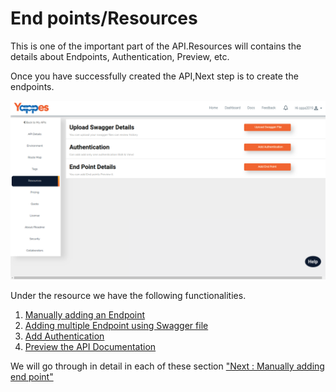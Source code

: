 End points/Resources
====================

This is one of the important part of the API.Resources will contains the
details about Endpoints, Authentication, Preview, etc.

Once you have successfully created the API,Next step is to create the
endpoints.

![](images/existing_api/existing_api_resources_01.png)

Under the resource we have the following functionalities.

1.  [Manually adding an Endpoint](addendpoint)
2.  [Adding multiple Endpoint using Swagger file](addmultiplendpoint)
3.  [Add Authentication](addauth)
4.  [Preview the API Documentation](preview)

We will go through in detail in each of these section ["Next : Manually
adding end point"](addendpoint)
